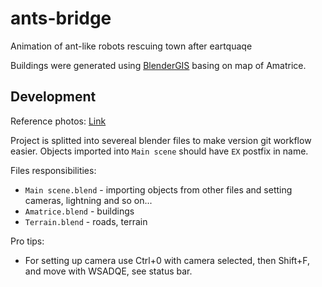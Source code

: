 # ants-bridge
Animation of ant-like robots rescuing town after eartquaqe

Buildings were generated using [BlenderGIS](https://github.com/domlysz/BlenderGIS) basing on map of Amatrice.

## Development

Reference photos: [Link](https://drive.google.com/drive/folders/0B13yZwofq0THNW53YzhWMGhPMGM)

Project is splitted into severeal blender files to make version git workflow easier. Objects imported into `Main scene` should have `EX` postfix in name.

Files responsibilities:
* `Main scene.blend` - importing objects from other files and setting cameras, lightning and so on...
* `Amatrice.blend` - buildings
* `Terrain.blend` - roads, terrain

Pro tips:
* For setting up camera use Ctrl+0 with camera selected, then Shift+F, and move with WSADQE, see status bar.

